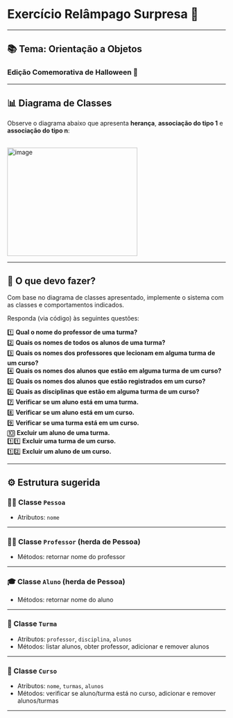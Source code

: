 # Exercício Relâmpago Surpresa 🎃

---

## 📚 Tema: Orientação a Objetos  
### Edição Comemorativa de Halloween 👻

---

## 📊 Diagrama de Classes

Observe o diagrama abaixo que apresenta **herança**, **associação do tipo 1** e **associação do tipo n**:

<br/>
<img width="300" height="250" alt="image" src="https://github.com/user-attachments/assets/43d97a9e-4ffc-443a-88b3-a74a93c91150" />

---

## 🧩 O que devo fazer?

Com base no diagrama de classes apresentado, implemente o sistema com as classes e comportamentos indicados.

Responda (via código) às seguintes questões:

1️⃣ **Qual o nome do professor de uma turma?**  
2️⃣ **Quais os nomes de todos os alunos de uma turma?**  
3️⃣ **Quais os nomes dos professores que lecionam em alguma turma de um curso?**  
4️⃣ **Quais os nomes dos alunos que estão em alguma turma de um curso?**  
5️⃣ **Quais os nomes dos alunos que estão registrados em um curso?**  
6️⃣ **Quais as disciplinas que estão em alguma turma de um curso?**  
7️⃣ **Verificar se um aluno está em uma turma.**  
8️⃣ **Verificar se um aluno está em um curso.**  
9️⃣ **Verificar se uma turma está em um curso.**  
🔟 **Excluir um aluno de uma turma.**  
1️⃣1️⃣ **Excluir uma turma de um curso.**  
1️⃣2️⃣ **Excluir um aluno de um curso.**  

---

## ⚙️ Estrutura sugerida

### 🧍‍♀️ Classe `Pessoa`
- Atributos: `nome`

---

### 👨‍🏫 Classe `Professor` (herda de Pessoa)
- Métodos: retornar nome do professor

---

### 🎓 Classe `Aluno` (herda de Pessoa)
- Métodos: retornar nome do aluno

---

### 🏫 Classe `Turma`
- Atributos: `professor`, `disciplina`, `alunos`
- Métodos: listar alunos, obter professor, adicionar e remover alunos

---

### 📘 Classe `Curso`
- Atributos: `nome`, `turmas`, `alunos`
- Métodos: verificar se aluno/turma está no curso, adicionar e remover alunos/turmas

---


